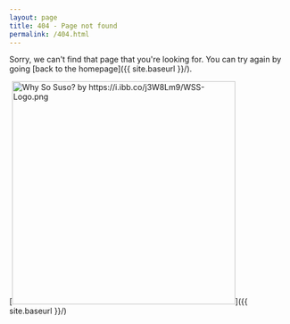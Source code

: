 ```yaml
---
layout: page
title: 404 - Page not found
permalink: /404.html
---
```


Sorry, we can't find that page that you're looking for. You can try again by going [back to the homepage]({{ site.baseurl }}/).

[<img src="{{ site.baseurl }}/images/WSS_Logo.png" alt="Why So Suso? by https://i.ibb.co/j3W8Lm9/WSS-Logo.png" style="width: 400px;"/>]({{ site.baseurl }}/)
